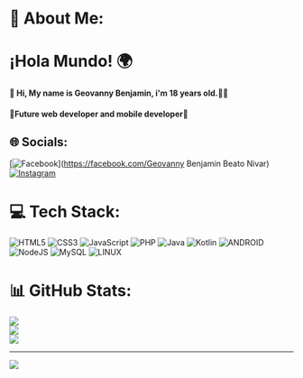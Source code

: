 # 💫 About Me:
<h1>¡Hola Mundo! 🌍</h1>
<h4>🔭 Hi, My name is Geovanny Benjamin, i'm 18 years old.👨‍💻</h4>
<h4>🌱Future web developer and mobile developer🌳</h4>


## 🌐 Socials:
[![Facebook](https://img.shields.io/badge/Facebook-%231877F2.svg?logo=Facebook&logoColor=white)](https://facebook.com/Geovanny Benjamin Beato Nivar) [![Instagram](https://img.shields.io/badge/Instagram-%23E4405F.svg?logo=Instagram&logoColor=white)](https://instagram.com/geovannybenjamin_12) 

# 💻 Tech Stack:
![HTML5](https://img.shields.io/badge/html5-%23E34F26.svg?style=for-the-badge&logo=html5&logoColor=white) ![CSS3](https://img.shields.io/badge/css3-%231572B6.svg?style=for-the-badge&logo=css3&logoColor=white) ![JavaScript](https://img.shields.io/badge/javascript-%23323330.svg?style=for-the-badge&logo=javascript&logoColor=%23F7DF1E) ![PHP](https://img.shields.io/badge/php-%23777BB4.svg?style=for-the-badge&logo=php&logoColor=white) ![Java](https://img.shields.io/badge/java-%23ED8B00.svg?style=for-the-badge&logo=java&logoColor=white) ![Kotlin](https://img.shields.io/badge/kotlin-%230095D5.svg?style=for-the-badge&logo=kotlin&logoColor=white) ![ANDROID](https://img.shields.io/badge/android-%2320232a.svg?style=for-the-badge&logo=android&logoColor=%a4c639) ![NodeJS](https://img.shields.io/badge/node.js-6DA55F?style=for-the-badge&logo=node.js&logoColor=white) ![MySQL](https://img.shields.io/badge/mysql-%2300f.svg?style=for-the-badge&logo=mysql&logoColor=white) ![LINUX](https://img.shields.io/badge/Linux-FCC624?style=for-the-badge&logo=linux&logoColor=black)
# 📊 GitHub Stats:
![](https://github-readme-stats.vercel.app/api?username=Benjamin-555&theme=dark&hide_border=true&include_all_commits=false&count_private=false)<br/>
![](https://github-readme-streak-stats.herokuapp.com/?user=Benjamin-555&theme=dark&hide_border=true)<br/>
![](https://github-readme-stats.vercel.app/api/top-langs/?username=Benjamin-555&theme=dark&hide_border=true&include_all_commits=false&count_private=false&layout=compact)

---
[![](https://visitcount.itsvg.in/api?id=Benjamin-555&icon=0&color=0)](https://visitcount.itsvg.in)

<!-- Proudly created with GPRM ( https://gprm.itsvg.in ) -->

